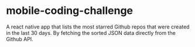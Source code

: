 # mobile-coding-challenge
A react native app that lists the most starred Github repos that were created in the last 30 days. By fetching the sorted JSON data directly from the Github API.
